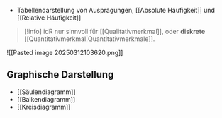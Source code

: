 - Tabellendarstellung von Ausprägungen, [[Absolute Häufigkeit]] und [[Relative Häufigkeit]]

> [!info] idR nur sinnvoll für [[Qualitativmerkmal]], oder **diskrete** [[Quantitativmerkmal|Quantitativmerkmale]].

![[Pasted image 20250312103620.png]]


## Graphische Darstellung
- [[Säulendiagramm]]
- [[Balkendiagramm]]
- [[Kreisdiagramm]]

